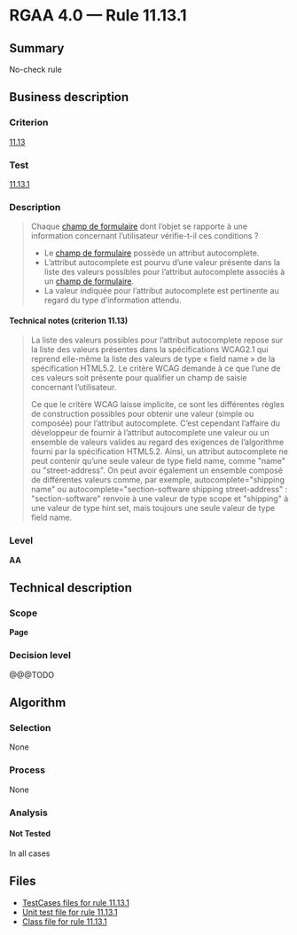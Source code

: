 # RGAA 4.0 — Rule 11.13.1

## Summary

No-check rule

## Business description

### Criterion

[11.13](https://www.numerique.gouv.fr/publications/rgaa-accessibilite/methode/criteres/#crit-11-13)

### Test

[11.13.1](https://www.numerique.gouv.fr/publications/rgaa-accessibilite/methode/criteres/#test-11-13-1)

### Description

> Chaque [champ de formulaire](https://www.numerique.gouv.fr/publications/rgaa-accessibilite/methode/glossaire/#champ-de-saisie-de-formulaire) dont l’objet se rapporte à une information concernant l’utilisateur vérifie-t-il ces conditions ?
> 
> * Le [champ de formulaire](https://www.numerique.gouv.fr/publications/rgaa-accessibilite/methode/glossaire/#champ-de-saisie-de-formulaire) possède un attribut autocomplete.
> * L’attribut autocomplete est pourvu d’une valeur présente dans la liste des valeurs possibles pour l’attribut autocomplete associés à un [champ de formulaire](https://www.numerique.gouv.fr/publications/rgaa-accessibilite/methode/glossaire/#champ-de-saisie-de-formulaire).
> * La valeur indiquée pour l’attribut autocomplete est pertinente au regard du type d’information attendu.

#### Technical notes (criterion 11.13)

> La liste des valeurs possibles pour l’attribut autocomplete repose sur la liste des valeurs présentes dans la spécifications WCAG2.1 qui reprend elle-même la liste des valeurs de type « field name » de la spécification HTML5.2. Le critère WCAG demande à ce que l’une de ces valeurs soit présente pour qualifier un champ de saisie concernant l’utilisateur.
> 
> Ce que le critère WCAG laisse implicite, ce sont les différentes règles de construction possibles pour obtenir une valeur (simple ou composée) pour l’attribut autocomplete. C’est cependant l’affaire du développeur de fournir à l’attribut autocomplete une valeur ou un ensemble de valeurs valides au regard des exigences de l’algorithme fourni par la spécification HTML5.2. Ainsi, un attribut autocomplete ne peut contenir qu’une seule valeur de type field name, comme "name" ou "street-address". On peut avoir également un ensemble composé de différentes valeurs comme, par exemple, autocomplete="shipping name" ou autocomplete="section-software shipping street-address" : "section-software" renvoie à une valeur de type scope et "shipping" à une valeur de type hint set, mais toujours une seule valeur de type field name.

### Level

**AA**


## Technical description

### Scope

**Page**

### Decision level

@@@TODO


## Algorithm

### Selection

None

### Process

None

### Analysis

#### Not Tested

In all cases


## Files

- [TestCases files for rule 11.13.1](https://gitlab.com/asqatasun/Asqatasun/-/tree/master/rules/rules-rgaa4.0/src/test/resources/testcases/rgaa40/Rgaa40Rule111301/)
- [Unit test file for rule 11.13.1](https://gitlab.com/asqatasun/Asqatasun/-/blob/master/rules/rules-rgaa4.0/src/test/java/org/asqatasun/rules/rgaa40/Rgaa40Rule111301Test.java)
- [Class file for rule 11.13.1](https://gitlab.com/asqatasun/Asqatasun/-/blob/master/rules/rules-rgaa4.0/src/main/java/org/asqatasun/rules/rgaa40/Rgaa40Rule111301.java)


